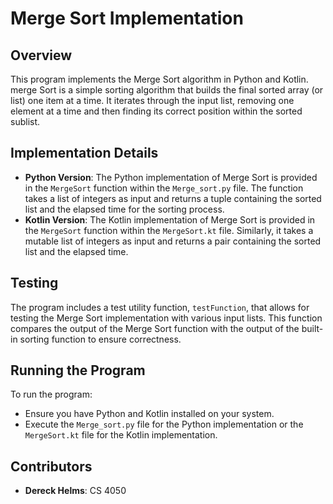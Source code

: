 # Merge Sort Implementation

## Overview
This program implements the Merge Sort algorithm in Python and Kotlin. merge Sort is a simple sorting algorithm that builds the final sorted array (or list) one item at a time. It iterates through the input list, removing one element at a time and then finding its correct position within the sorted sublist.

## Implementation Details
- **Python Version**: The Python implementation of Merge Sort is provided in the `MergeSort` function within the `Merge_sort.py` file. The function takes a list of integers as input and returns a tuple containing the sorted list and the elapsed time for the sorting process.
- **Kotlin Version**: The Kotlin implementation of Merge Sort is provided in the `MergeSort` function within the `MergeSort.kt` file. Similarly, it takes a mutable list of integers as input and returns a pair containing the sorted list and the elapsed time.

## Testing
The program includes a test utility function, `testFunction`, that allows for testing the Merge Sort implementation with various input lists. This function compares the output of the Merge Sort function with the output of the built-in sorting function to ensure correctness.

## Running the Program
To run the program:
- Ensure you have Python and Kotlin installed on your system.
- Execute the `Merge_sort.py` file for the Python implementation or the `MergeSort.kt` file for the Kotlin implementation.

## Contributors
- **Dereck Helms**: CS 4050
